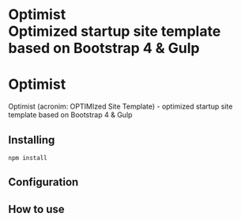<h1><strong>Optimist</strong> <br>Optimized startup site template based on Bootstrap 4 & Gulp</h1>

# Optimist
Optimist (acronim: OPTIMIzed Site Template) - optimized startup site template based on Bootstrap 4 & Gulp

Installing
------------

```
npm install
```

Configuration
-----


How to use
-----

